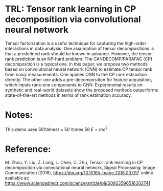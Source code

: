 # TRL: Tensor rank learning in CP decomposition via convolutional neural network
Tensor factorization is a useful technique for capturing the high-order interactions in data analysis. One assumption of tensor decompositions is that a predefined rank should be known in advance. However, the tensor rank prediction is an NP-hard problem. The CANDECOMP/PARAFAC (CP) decomposition is a typical one. In this paper, we propose two methods based on convolutional neural network (CNN) to estimate CP tensor rank from noisy measurements. One applies CNN to the CP rank estimation directly. The other one adds a pre-decomposition for feature acquisition, which inputs rank-one components to CNN. Experimental results on synthetic and real-world datasets show the proposed methods outperforms state-of-the-art methods in terms of rank estimation accuracy.

# Notes:
This demo uses 50\(\times\) $\times$ 50 \times 50
$E = mc^2$

# Reference:
M. Zhou, Y. Liu, Z. Long, L. Chen, C. Zhu, Tensor rank learning in CP decomposition via convolutional neural network, Signal Processing: Image Communication (2018), https://doi.org/10.1016/j.image.2018.03.017. online available at: https://www.sciencedirect.com/science/article/pii/S0923596518302741
